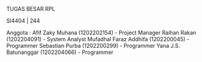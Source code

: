TUGAS BESAR RPL

SI4404 | 244

Anggota :
Afif Zaky Muhana (1202202154) - Project Manager
Raihan Rakan (1202204091) - System Analyst
Mufadhal Faraz Addhifa (1202200045) - Programmer
Sebastian Purba (1202200299) - Programmer
Yana J.S. Batunanggar (1202204066) - Programmer